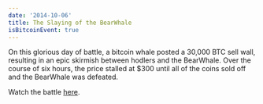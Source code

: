 ```yaml
---
date: '2014-10-06'
title: The Slaying of the BearWhale
isBitcoinEvent: true
---
```

On this glorious day of battle, a bitcoin whale posted a 30,000 BTC sell wall, resulting in an epic skirmish between hodlers and the BearWhale. Over the course of six hours, the price stalled at $300 until all of the coins sold off and the BearWhale was defeated.

Watch the battle <a href="https://twitter.com/DocumentingBTC/status/1364230687105167362?s=20The">here</a>.
